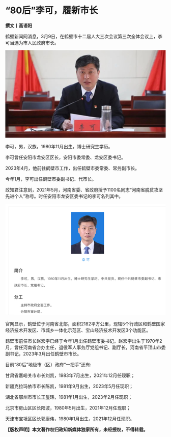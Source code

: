 # “80后”李可，履新市长

**撰文丨高语阳**

鹤壁新闻网消息，3月9日，在鹤壁市十二届人大三次会议第三次全体会议上，李可当选为市人民政府市长。

![e2be838c11c478b1bdc7bb01a440f8a5.jpg](https://raw.githubusercontent.com/qqhsx/qqnews_image/main/2024/03/09/“80后”李可，履新市长/e2be838c11c478b1bdc7bb01a440f8a5.jpg)

李可，男，汉族，1980年11月出生，博士研究生学历。

李可曾任安阳市龙安区区长，安阳市委常委、龙安区委书记。

2023年4月，他前往鹤壁市工作，出任鹤壁市委常委、常务副市长。

今年1月，李可出任鹤壁市委副书记、代市长。

政知君注意到，2021年5月，河南省委、省政府授予1100名同志“河南省脱贫攻坚先进个人”称号。时任安阳市龙安区委书记的李可名列其中。

![6c76b2f660a78e753bceb2b6e50508f9.jpg](https://raw.githubusercontent.com/qqhsx/qqnews_image/main/2024/03/09/“80后”李可，履新市长/6c76b2f660a78e753bceb2b6e50508f9.jpg)

官网显示，鹤壁位于河南省北部，面积2182平方公里，现辖5个行政区和鹤壁国家经济技术开发区、市城乡一体化示范区、宝山经济技术开发区3个功能区。

鹤壁市前任市长赵宏宇已经于今年1月出任鹤壁市委书记。赵宏宇出生于1970年2月，曾任河南省台办主任，退役军人事务厅党组书记、副厅长，河南省平顶山市委副书记，2023年3月出任鹤壁市市长。

目前“80后”地级市（区）政府“一把手”还有:

甘肃省嘉峪关市市长刘凯，1983年7月出生，2021年12月任现职；

新疆克拉玛依市市长陈凯，1981年9月出生，2023年5月任现职；

湖北省鄂州市市长王玺玮，1981年1月出生，2023年2月任现职；

北京市房山区区长阳波，1980年5月出生，2021年12月任现职；

天津市宝坻区区长郭康伟，1980年1月出生，2021年12月任现职。

**【版权声明】本文著作权归政知新媒体独家所有，未经授权，不得转载。**

